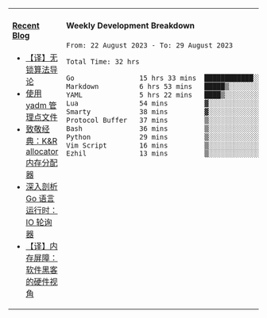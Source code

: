 <table width="960px">
<tr>
<td valign="top" width="50%">

#### <a href="https://www.kongjun18.me" target="_blank">Recent Blog</a>

<!-- BLOG-POST-LIST:START -->
- [【译】无锁算法导论](https://kongjun18.github.io/posts/2023/07/14/)
- [使用 yadm 管理点文件](https://kongjun18.github.io/posts/2023/04/07/)
- [致敬经典：K&amp;R allocator 内存分配器](https://kongjun18.github.io/posts/2022/12/12/)
- [深入剖析 Go 语言运行时：IO 轮询器](https://kongjun18.github.io/posts/2022/11/21/)
- [【译】内存屏障：软件黑客的硬件视角](https://kongjun18.github.io/posts/2022/11/03/)
<!-- BLOG-POST-LIST:END -->

</td>
<td valign="top" width="50%">

#### Weekly Development Breakdown

<!--START_SECTION:waka-->

```txt
From: 22 August 2023 - To: 29 August 2023

Total Time: 32 hrs

Go                15 hrs 33 mins  ████████████░░░░░░░░░░░░░   48.62 %
Markdown          6 hrs 53 mins   █████▒░░░░░░░░░░░░░░░░░░░   21.54 %
YAML              5 hrs 22 mins   ████▒░░░░░░░░░░░░░░░░░░░░   16.81 %
Lua               54 mins         ▓░░░░░░░░░░░░░░░░░░░░░░░░   02.86 %
Smarty            38 mins         ▓░░░░░░░░░░░░░░░░░░░░░░░░   02.02 %
Protocol Buffer   37 mins         ▒░░░░░░░░░░░░░░░░░░░░░░░░   01.94 %
Bash              36 mins         ▒░░░░░░░░░░░░░░░░░░░░░░░░   01.92 %
Python            29 mins         ▒░░░░░░░░░░░░░░░░░░░░░░░░   01.54 %
Vim Script        16 mins         ▒░░░░░░░░░░░░░░░░░░░░░░░░   00.87 %
Ezhil             13 mins         ▒░░░░░░░░░░░░░░░░░░░░░░░░   00.70 %
```

<!--END_SECTION:waka-->
</td>
</tr>

</table>

